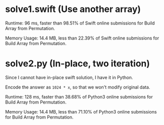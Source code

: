 # solve1.swift (Use another array)

Runtime: 96 ms, faster than 98.51% of Swift online submissions for Build Array from Permutation.

Memory Usage: 14.4 MB, less than 22.39% of Swift online submissions for Build Array from Permutation.

# solve2.py (In-place, two iteration)

Since I cannot have in-place swift solution, I have it in Python.

Encode the answer as `1024 * x`, so that we won't modify original data.

Runtime: 128 ms, faster than 38.68% of Python3 online submissions for Build Array from Permutation.

Memory Usage: 14.4 MB, less than 71.10% of Python3 online submissions for Build Array from Permutation.

